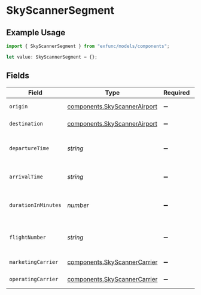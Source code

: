 # SkyScannerSegment

## Example Usage

```typescript
import { SkyScannerSegment } from "exfunc/models/components";

let value: SkyScannerSegment = {};
```

## Fields

| Field                                                                        | Type                                                                         | Required                                                                     | Description                                                                  |
| ---------------------------------------------------------------------------- | ---------------------------------------------------------------------------- | ---------------------------------------------------------------------------- | ---------------------------------------------------------------------------- |
| `origin`                                                                     | [components.SkyScannerAirport](../../models/components/skyscannerairport.md) | :heavy_minus_sign:                                                           | The airport information                                                      |
| `destination`                                                                | [components.SkyScannerAirport](../../models/components/skyscannerairport.md) | :heavy_minus_sign:                                                           | The airport information                                                      |
| `departureTime`                                                              | *string*                                                                     | :heavy_minus_sign:                                                           | The departure time of the segment                                            |
| `arrivalTime`                                                                | *string*                                                                     | :heavy_minus_sign:                                                           | The arrival time of the segment                                              |
| `durationInMinutes`                                                          | *number*                                                                     | :heavy_minus_sign:                                                           | Duration of the segment in minutes                                           |
| `flightNumber`                                                               | *string*                                                                     | :heavy_minus_sign:                                                           | Flight number for the segment                                                |
| `marketingCarrier`                                                           | [components.SkyScannerCarrier](../../models/components/skyscannercarrier.md) | :heavy_minus_sign:                                                           | The carrier details                                                          |
| `operatingCarrier`                                                           | [components.SkyScannerCarrier](../../models/components/skyscannercarrier.md) | :heavy_minus_sign:                                                           | The carrier details                                                          |